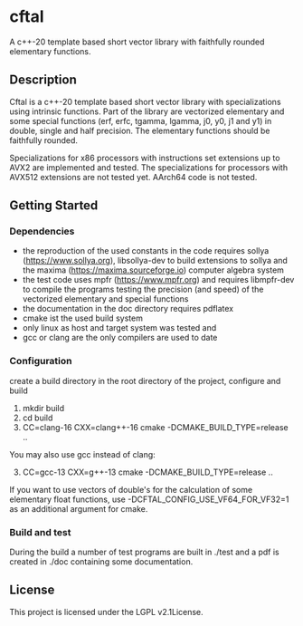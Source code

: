 # cftal

A c++-20 template based short vector library with faithfully rounded elementary
functions.

## Description

Cftal is a c++-20 template based short vector library with specializations
using intrinsic functions.
Part of the library are vectorized elementary and some special functions
(erf, erfc, tgamma, lgamma, j0, y0, j1 and y1) in double, single and half precision.
The elementary functions should be faithfully rounded.

Specializations for x86 processors with instructions set extensions up to AVX2
are implemented and tested.
The specializations for processors with AVX512 extensions are not tested yet.
AArch64 code is not tested.

## Getting Started

### Dependencies

- the reproduction of the used constants in the code requires
  sollya (https://www.sollya.org), libsollya-dev to build
  extensions to sollya and the maxima (https://maxima.sourceforge.io)
  computer algebra system
- the test code uses mpfr (https://www.mpfr.org) and requires
  libmpfr-dev to compile the programs testing the precision (and speed)
  of the vectorized elementary and special functions
- the documentation in the doc directory requires pdflatex
- cmake ist the used build system
- only linux as host and target system was tested and
- gcc or clang are the only compilers are used to date

### Configuration

create a build directory in the root directory of the project, configure and
build

1. mkdir build
2. cd build
3. CC=clang-16 CXX=clang++-16 cmake -DCMAKE_BUILD_TYPE=release ..

You may also use gcc instead of clang:

3. CC=gcc-13 CXX=g++-13 cmake -DCMAKE_BUILD_TYPE=release ..

If you want to use vectors of double's for the calculation of some elementary
float functions, use -DCFTAL_CONFIG_USE_VF64_FOR_VF32=1 as an additional
argument for cmake.

### Build and test

During the build a number of test programs are built in ./test and
a pdf is created in ./doc containing some documentation.

## License

This project is licensed under the LGPL v2.1License.
